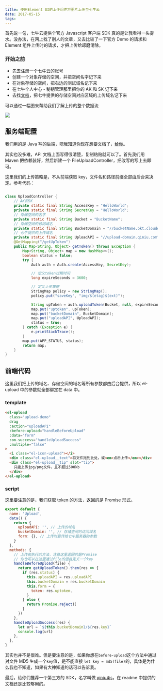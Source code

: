 ```yaml
---
title: 使用Element UI的上传组件将图片上传至七牛云
date: 2017-05-15
tags:
---
```


首先说一句，七牛云提供个官方 Javascript 客户端 SDK 真的是让我看得一头雾水。没办法，在网上找了别人的文章，又去比较了一下官方 Demo 的请求和 Element 组件上传时的请求，才把上传给琢磨清除。<!-- more -->

### 开始之前

- 先去注册一个七牛云的账号
- 创建一个对象存储的空间，并把空间名字记下来
- 在对象存储的空间，把右边的测试域名记下来
- 在七牛个人中心 - 秘钥管理那里把你的 AK 和 SK 记下来
- 去找[文档](https://developer.qiniu.com/kodo/manual/1671/region-endpoint)，把七牛提供的存储空间对应区域的上传域名记下来

可以通过一幅图来帮助我们了解上传的整个数据流

![](https://odum9helk.qnssl.com/Fmy1Y_s9I4oCPYuMGDrvYxCRv2FM)

## 服务端配置

我们用的是 Java 写的后端，嗯我知道你现在想要文档了，[给你](https://developer.qiniu.com/kodo/sdk/1239/java)。

其实也没多难，API 文档上面写得很清楚，复制粘贴就可以了。首先我们用 Maven 把依赖装好，然后新建一个 FileUploadController，把改写的写上去即可。

这里我们的上传策略是，不从前端获取 key，文件名和路径前缀全部由后台来决定。参考代码：

```java

class UploadController {
    // AK和SK
    private static final String AccessKey = "HelloWorld";
    private static final String SecretKey = "HelloWorld";
    // 存储空间的名字
    private static final String Bucket = "BucketName";
    // 存储空间的访问域名
    private static final String BucketDomain = "//bucketName.bkt.clouddn.com";
    // 七牛提供的上传域名
    private static final String UploadAPI = "//upload-domain.qiniu.com";
    @GetMapping("/getUpToken")
    public Map<String, Object> getToken() throws Exception {
        Map<String, Object> map = new HashMap<>();
        boolean status = false;
        try {
            Auth auth = Auth.create(AccessKey, SecretKey);

            // 定义token过期时间
            long expireSeconds = 3600;

            // 定义上传策略
            StringMap policy = new StringMap();
            policy.put("saveKey", "img/$(etag)$(ext)");

            String upToken = auth.uploadToken(Bucket, null, expireSeconds, policy);
            map.put("uptoken", upToken);
            map.put("bucketDomain", BucketDomain);
            map.put("uploadAPI", UploadAPI);
            status = true;
        } catch (Exception e) {
            e.printStackTrace();
        }
        map.put(APP_STATUS, status);
        return map;
    }
}
```

## 前端代码

这里我们把上传的域名、存储空间的域名等所有参数都由后台提供，所以 el-upload 中的参数就全部绑定在 data 中。

### template

```html
<el-upload
  class="upload-demo"
  drag
  :action="uploadAPI"
  :before-upload="handleBeforeUpload"
  :data="form"
  :on-success="handleUploadSuccess"
  :multiple="false"
>
  <i class="el-icon-upload"></i>
  <div class="el-upload__text">将文件拖到此处，或<em>点击上传</em></div>
  <div class="el-upload__tip" slot="tip">
    只能上传jpg/png文件，且不超过500kb
  </div>
</el-upload>
```

### script

这里要注意的是，我们获取 token 的方法，返回的是 Promise 形式。

```js
export default {
  name: 'Upload',
  data() {
    return {
      uploadAPI: '', // 上传的域名
      bucketDomain: '', // 存储空间的访问域名
      form: {}, // 上传时要传给七牛服务器的参数
    }
  },
  methods: {
    // 上传前执行的方法，注意这里返回的是Promise
    // 你也可以在这里通过file的值自定义一个key
    handleBeforeUpload(file) {
      return getUploadToken().then(res => {
        if (res.status) {
          this.uploadAPI = res.uploadAPI
          this.bucketDomain = res.bucketDomain
          this.form = {
            token: res.uptoken,
          }
        } else {
          return Promise.reject()
        }
      })
    },
    handleUploadSuccess(res) {
      let url = `${this.bucketDomain}/${res.key}`
      console.log(url)
    },
  },
}
```

其实也并不是很难。但是要注意的是，如果你想在`before-upload`这个方法中通过对文件 MD5
生成一个`key`值，是不能直接 `let key = md5(file)`的，具体是为什么我也不知道，如果有大神知道的话可以告诉我。

最后，给你们推荐一个第三方的 SDK，名字叫做 [qiniu4js](https://github.com/lsxiao/qiniu4js)，在 readme 中提供的文档还是比较够用的。
